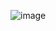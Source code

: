 ![image](https://github.com/xxaeiousxx/FoodStoreManagement/assets/91735910/ed8b11fc-e1d3-495d-8d62-479785c281e7)
